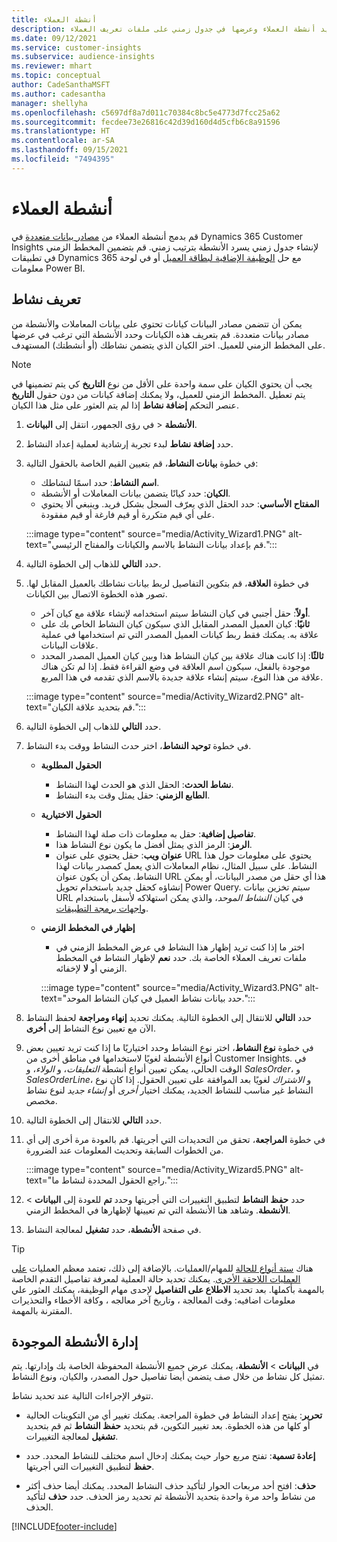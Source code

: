 ```yaml
---
title: أنشطة العملاء
description: تحديد أنشطة العملاء وعرضها في جدول زمني على ملفات تعريف العملاء.
ms.date: 09/12/2021
ms.service: customer-insights
ms.subservice: audience-insights
ms.reviewer: mhart
ms.topic: conceptual
author: CadeSanthaMSFT
ms.author: cadesantha
manager: shellyha
ms.openlocfilehash: c5697df8a7d011c70384c8bc5e4773d7fcc25a62
ms.sourcegitcommit: fecdee73e26816c42d39d160d4d5cfb6c8a91596
ms.translationtype: HT
ms.contentlocale: ar-SA
ms.lasthandoff: 09/15/2021
ms.locfileid: "7494395"
---
```

# <a name="customer-activities"></a>أنشطة العملاء

قم بدمج أنشطة العملاء من [مصادر بيانات متعددة](data-sources.md) في Dynamics 365 Customer Insights لإنشاء جدول زمني يسرد الأنشطة بترتيب زمني. قم بتضمين المخطط الزمني في تطبيقات Dynamics 365 مع حل [الوظيفة الإضافية لبطاقة العميل](customer-card-add-in.md) أو في لوحة معلومات Power BI.

## <a name="define-an-activity"></a>تعريف نشاط

يمكن أن تتضمن مصادر البيانات كيانات تحتوي على بيانات المعاملات والأنشطة من مصادر بيانات متعددة. قم بتعريف هذه الكيانات وحدد الأنشطة التي ترغب في عرضها على المخطط الزمني للعميل. اختر الكيان الذي يتضمن نشاطك (أو أنشطتك) المستهدف.

> [!NOTE]
> يجب أن يحتوي الكيان على سمة واحدة على الأقل من نوع **التاريخ** كي يتم تضمينها في المخطط الزمني للعميل، ولا يمكنك إضافة كيانات من دون حقول **التاريخ‏‎**. يتم تعطيل عنصر التحكم **إضافة نشاط** إذا لم يتم العثور على مثل هذا الكيان.

1. في رؤى الجمهور، انتقل إلى **البيانات‏‎** > **الأنشطة**.

1. حدد **إضافة نشاط** لبدء تجربة إرشادية لعملية إعداد النشاط.

1. في خطوة **بيانات النشاط**، قم بتعيين القيم الخاصة بالحقول التالية:

   - **اسم النشاط**: حدد اسمًا لنشاطك.
   - **الكيان**: حدد كيانًا يتضمن بيانات المعاملات أو الأنشطة.
   - **المفتاح الأساسي**: حدد الحقل الذي يعرّف السجل بشكل فريد. وينبغي ألا يحتوي على أي قيم متكررة أو قيم فارغة أو قيم مفقودة.

   :::image type="content" source="media/Activity_Wizard1.PNG" alt-text="قم بإعداد بيانات النشاط بالاسم والكيانات والمفتاح الرئيسي.":::

1. حدد **التالي** للذهاب إلى الخطوة التالية.

1. في خطوة **العلاقة**، قم بتكوين التفاصيل لربط بيانات نشاطك بالعميل المقابل لها. تصور هذه الخطوة الاتصال بين الكيانات.  

   - **أولاً**: حقل أجنبي في كيان النشاط سيتم استخدامه لإنشاء علاقة مع كيان آخر.
   - **ثانيًا**: كيان العميل المصدر المقابل الذي سيكون كيان النشاط الخاص بك على علاقة به. يمكنك فقط ربط كيانات العميل المصدر التي تم استخدامها في عملية علاقات البيانات.
   - **ثالثًا**: إذا كانت هناك علاقة بين كيان النشاط هذا وبين كيان العميل المصدر المحدد موجودة بالفعل، سيكون اسم العلاقة في وضع القراءة فقط. إذا لم تكن هناك علاقة من هذا النوع، سيتم إنشاء علاقة جديدة بالاسم الذي تقدمه في هذا المربع.

   :::image type="content" source="media/Activity_Wizard2.PNG" alt-text="قم بتحديد علاقة الكيان.":::

1. حدد **التالي** للذهاب إلى الخطوة التالية. 

1. في خطوة **توحيد النشاط**، اختر حدث النشاط ووقت بدء النشاط. 
   - **الحقول المطلوبة**
      - **نشاط الحدث**: الحقل الذي هو الحدث لهذا النشاط.
      - **الطابع الزمني**: حقل يمثل وقت بدء النشاط.

   - **الحقول الاختيارية**
      - **تفاصيل إضافية**: حقل به معلومات ذات صلة لهذا النشاط.
      - **الرمز**: الرمز الذي يمثل أفضل ما يكون نوع النشاط هذا.
      - **عنوان ويب**: حقل يحتوي على عنوان URL يحتوي على معلومات حول هذا النشاط. على سبيل المثال، نظام المعاملات الذي يعمل كمصدر بيانات لهذا النشاط. يمكن أن يكون عنوان URL هذا أي حقل من مصدر البيانات، أو يمكن إنشاؤه كحقل جديد باستخدام تحويل Power Query. سيتم تخزين بيانات URL في كيان *النشاط الموحد*، والذي يمكن استهلاكه لأسفل باستخدام [واجهات برمجة التطبيقات](apis.md).

   - **إظهار في المخطط الزمني**
      - اختر ما إذا كنت تريد إظهار هذا النشاط في عرض المخطط الزمني في ملفات تعريف العملاء الخاصة بك. حدد **نعم** لإظهار النشاط في المخطط الزمني أو **لا** لإخفائه.

      :::image type="content" source="media/Activity_Wizard3.PNG" alt-text="حدد بيانات نشاط العميل في كيان النشاط الموحد.":::

1. حدد **التالي** للانتقال إلى الخطوة التالية. يمكنك تحديد **إنهاء ومراجعة** لحفظ النشاط الآن مع تعيين نوع النشاط إلى **أخرى**. 

1. في خطوة **نوع النشاط**، اختر نوع النشاط وحدد اختياريًا ما إذا كنت تريد تعيين بعض أنواع الأنشطة لغويًا لاستخدامها في مناطق أخرى من Customer Insights. في الوقت الحالي، يمكن تعيين أنواع أنشطة *التعليقات*، و *الولاء*، و *SalesOrder*، و *SalesOrderLine*، و *الاشتراك* لغويًا بعد الموافقة على تعيين الحقول. إذا كان نوع النشاط غير مناسب للنشاط الجديد، يمكنك اختيار *أخرى* أو *إنشاء جديد* لنوع نشاط مخصص.

1. حدد **التالي** للانتقال إلى الخطوة التالية. 

1. في خطوة **المراجعة**، تحقق من التحديدات التي أجريتها. قم بالعودة مرة أخرى إلى أي من الخطوات السابقة وتحديث المعلومات عند الضرورة.

   :::image type="content" source="media/Activity_Wizard5.PNG" alt-text="راجع الحقول المحددة لنشاط ما.":::
   
1. حدد **حفظ النشاط** لتطبيق التغييرات التي أجريتها وحدد **تم** للعودة إلى **البيانات** > **الأنشطة**. وشاهد هنا الأنشطة التي تم تعيينها لإظهارها في المخطط الزمني. 

1. في صفحة **الأنشطة**، حدد **تشغيل** لمعالجة النشاط. 

> [!TIP]
> هناك [ستة أنواع للحالة](system.md#status-types) للمهام/العمليات. بالإضافة إلى ذلك، تعتمد معظم العمليات [على العمليات اللاحقة الأخرى](system.md#refresh-policies). يمكنك تحديد حالة العملية لمعرفة تفاصيل التقدم الخاصة بالمهمة بأكملها. بعد تحديد **الاطلاع على التفاصيل** لإحدى مهام الوظيفة، يمكنك العثور علي معلومات اضافيه: وقت المعالجة ، وتاريخ آخر معالجه ، وكافة الأخطاء والتحذيرات المقترنة بالمهمة.


## <a name="manage-existing-activities"></a>إدارة الأنشطة الموجودة

في **البيانات** > **الأنشطة**، يمكنك عرض جميع الأنشطة المحفوظة الخاصة بك وإدارتها. يتم تمثيل كل نشاط من خلال صف يتضمن أيضا تفاصيل حول المصدر، والكيان، ونوع النشاط.

تتوفر الإجراءات التالية عند تحديد نشاط. 

- **تحرير**: يفتح إعداد النشاط في خطوة المراجعة. يمكنك تغيير أي من التكوينات الحالية أو كلها من هذه الخطوة. بعد تغيير التكوين، قم بتحديد **حفظ النشاط** ثم قم بتحديد **تشغيل** لمعالجة التغييرات.

- **إعادة تسمية**: تفتح مربع حوار حيث يمكنك إدخال اسم مختلف للنشاط المحدد. حدد **حفظ** لتطبيق التغييرات التي أجريتها.

- **حذف**: افتح أحد مربعات الحوار لتأكيد حذف النشاط المحدد. يمكنك أيضا حذف أكثر من نشاط واحد مرة واحدة بتحديد الأنشطة ثم تحديد رمز الحذف. حدد **حذف** لتأكيد الحذف.

[!INCLUDE[footer-include](../includes/footer-banner.md)]
